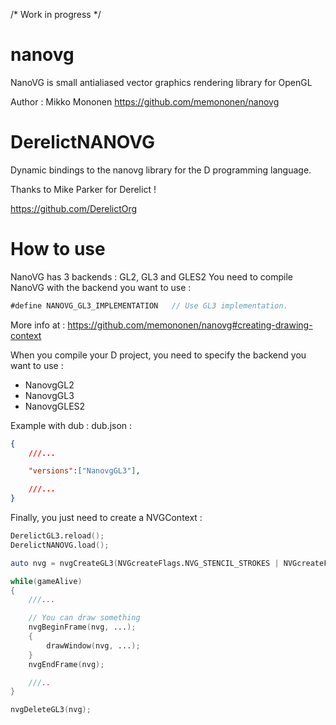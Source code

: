 /* Work in progress */

nanovg
======

NanoVG is small antialiased vector graphics rendering library for OpenGL

Author : Mikko Mononen
https://github.com/memononen/nanovg

DerelictNANOVG
======

Dynamic bindings to the nanovg library for the D programming language.

Thanks to Mike Parker for Derelict !

https://github.com/DerelictOrg

How to use
======

NanoVG has 3 backends : GL2, GL3 and GLES2 
You need to compile NanoVG with the backend you want to use :

```d
#define NANOVG_GL3_IMPLEMENTATION   // Use GL3 implementation.
```

More info at : https://github.com/memononen/nanovg#creating-drawing-context

When you compile your D project, you need to specify the backend you want to use :

- NanovgGL2
- NanovgGL3
- NanovgGLES2

Example with dub : dub.json :

```json
{
    ///...

	"versions":["NanovgGL3"],

    ///...
}
```

Finally, you just need to create a NVGContext :

```d
DerelictGL3.reload();
DerelictNANOVG.load();

auto nvg = nvgCreateGL3(NVGcreateFlags.NVG_STENCIL_STROKES | NVGcreateFlags.NVG_DEBUG);

while(gameAlive)
{
    ///...

    // You can draw something
    nvgBeginFrame(nvg, ...);
    {
        drawWindow(nvg, ...);
    }
    nvgEndFrame(nvg);

    ///..
}

nvgDeleteGL3(nvg);

```
